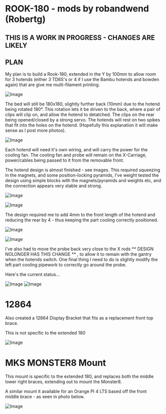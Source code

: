# ROOK-180 - mods by robandwend (Robertg)

## THIS IS A WORK IN PROGRESS - CHANGES ARE LIKELY

## PLAN

My plan is to build a Rook-180, extended in the Y by 100mm to allow room for 3 hotends (either 3 TD6S's or 4 if I use the Bambu hotends and bowden again) that are give me multi-filament printing.

![Image](./Photos/Extended100.JPG)


The bed will still be 180x180, slightly further back (10mm) due to the hotend being rotated 180°. This rotation lets it be driven to the back, where a pair of clips will clip on, and allow the hotend to detatched. The clips on the rear being opened/closed by a strong servo. The hotends will rest on two spikes that fit into the holes on the hotend. (Hopefully this explanation it will make sense as I post more photos). 

![Image](./Photos/Extended100B.JPG)

Each hotend will need it's own wiring, and will carry the power for the cooling fan. The cooling fan and probe will remain on the X-Carriage, power/cables being passed to it from the removable front.

The hotend design is almost finished - see images. This required squeezing in the magnets, and some position-locking pyramids, I've weight tested the design using simple blocks with the magnets/pyramids and weights etc, and the connection appears very stable and strong. 


![Image](./Photos/Hotend3.JPG)

![Image](./Photos/Hotend4.JPG)


The design required me to add 4mm to the front length of the hotend and reducing the rear by 4 - thus keeping the part cooling correctly positioned.

![Image](./Photos/Hotend.JPG)

![Image](./Photos/Hotend2.JPG)

I've also had to move the probe back very close to the X rods ** DESIGN NOLONGER HAS THIS CHANGE ** , to allow it to remain with the gantry when the hotends switch. One final thing I need to do is slightly modify the left part cooling pipework to correctly go around the probe.

Here's the current status...

![Image](./Photos/Base.JPG)
![Image](./Photos/Base2.JPG)

# 12864

Also created a 12864 Display Bracket that fits as a replacement front top brace.

This is not specific to the extended 180

![Image](./12864DisplayFront/IMG_2811.jpg)


# MKS MONSTER8 Mount

This mount is specific to the extended 180, and replaces both the middle lower right braces, extending out to mount the Monster8.

A similar mount it available for an Orange PI 4 LTS based off the front middle brace - as seen in photo below.

![Image](./12864DisplayFront/IMG_2812.jpg)